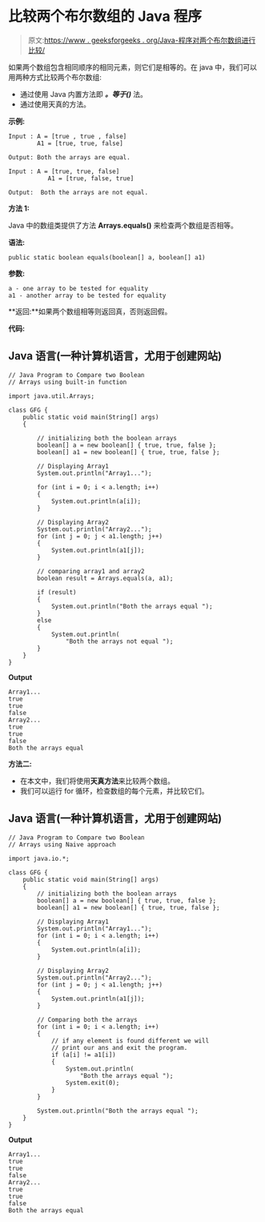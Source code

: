 # 比较两个布尔数组的 Java 程序

> 原文:[https://www . geeksforgeeks . org/Java-程序对两个布尔数组进行比较/](https://www.geeksforgeeks.org/java-program-to-compare-two-boolean-arrays/)

如果两个数组包含相同顺序的相同元素，则它们是相等的。在 java 中，我们可以用两种方式比较两个布尔数组:

*   通过使用 Java 内置方法即 ***。等于()*** 法。
*   通过使用天真的方法。

**示例:**

```
Input : A = [true , true , false]
        A1 = [true, true, false]

Output: Both the arrays are equal.

Input : A = [true, true, false]
           A1 = [true, false, true]

Output:  Both the arrays are not equal.
```

**方法 1:**

Java 中的数组类提供了方法 **Arrays.equals()** 来检查两个数组是否相等。

**语法:**

```
public static boolean equals(boolean[] a, boolean[] a1)
```

**参数:**

```
a - one array to be tested for equality
a1 - another array to be tested for equality
```

**返回:**如果两个数组相等则返回真，否则返回假。

**代码:**

## Java 语言(一种计算机语言，尤用于创建网站)

```
// Java Program to Compare two Boolean
// Arrays using built-in function

import java.util.Arrays;

class GFG {
    public static void main(String[] args)
    {

        // initializing both the boolean arrays
        boolean[] a = new boolean[] { true, true, false };
        boolean[] a1 = new boolean[] { true, true, false };

        // Displaying Array1
        System.out.println("Array1...");

        for (int i = 0; i < a.length; i++) 
        {
            System.out.println(a[i]);
        }

        // Displaying Array2
        System.out.println("Array2...");
        for (int j = 0; j < a1.length; j++) 
        {
            System.out.println(a1[j]);
        }

        // comparing array1 and array2
        boolean result = Arrays.equals(a, a1);

        if (result) 
        {
            System.out.println("Both the arrays equal ");
        }
        else
        {
            System.out.println(
                "Both the arrays not equal ");
        }
    }
}
```

**Output**

```
Array1...
true
true
false
Array2...
true
true
false
Both the arrays equal
```

**方法二:**

*   在本文中，我们将使用**天真方法**来比较两个数组。
*   我们可以运行 for 循环，检查数组的每个元素，并比较它们。

## Java 语言(一种计算机语言，尤用于创建网站)

```
// Java Program to Compare two Boolean
// Arrays using Naive approach

import java.io.*;

class GFG {
    public static void main(String[] args)
    {
        // initializing both the boolean arrays
        boolean[] a = new boolean[] { true, true, false };
        boolean[] a1 = new boolean[] { true, true, false };

        // Displaying Array1
        System.out.println("Array1...");
        for (int i = 0; i < a.length; i++) 
        {
            System.out.println(a[i]);
        }

        // Displaying Array2
        System.out.println("Array2...");
        for (int j = 0; j < a1.length; j++) 
        {
            System.out.println(a1[j]);
        }

        // Comparing both the arrays
        for (int i = 0; i < a.length; i++)
        {
            // if any element is found different we will
            // print our ans and exit the program.
            if (a[i] != a1[i]) 
            {
                System.out.println(
                    "Both the arrays equal ");
                System.exit(0);
            }
        }

        System.out.println("Both the arrays equal ");
    }
}
```

**Output**

```
Array1...
true
true
false
Array2...
true
true
false
Both the arrays equal
```